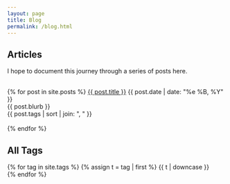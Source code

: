 ```yaml
---
layout: page
title: Blog
permalink: /blog.html
---
```

<section id="blog">
    <h2>Articles</h2>
    <p>I hope to document this journey through a series of posts here.</p>
    <br>
    <article>
      <h3 style="display: none;">All posts</h3>
    {% for post in site.posts %}
    <a href="{{ post.url }}">{{ post.title }}</a> <time datetime="{{ post.date | date_to_xmlschema }}">{{ post.date | date: "%e %B, %Y" }}</time><br><span class="blurb">{{ post.blurb }}</span><br><span class="tags">{{ post.tags | sort | join: ", " }}</span><br><br>
    {% endfor %}
    </article>

  <h2>All Tags</h2>
    <p class="tags">
    {% for tag in site.tags %}
      {% assign t = tag | first %}
      <span style="padding-right:2em;">{{ t | downcase }}</span>
    {% endfor %}
    </p>
</section>
